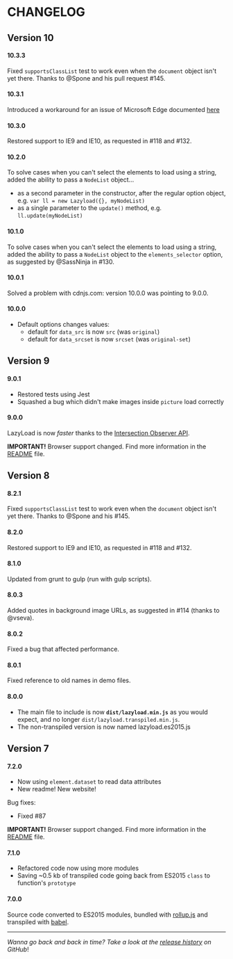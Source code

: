 # CHANGELOG

## Version 10

#### 10.3.3

Fixed `supportsClassList` test to work even when the `document` object isn't yet there. Thanks to @Spone and his pull request #145.

#### 10.3.1

Introduced a workaround for an issue of Microsoft Edge documented [here](https://developer.microsoft.com/en-us/microsoft-edge/platform/issues/12156111/)

#### 10.3.0

Restored support to IE9 and IE10, as requested in #118 and #132.

#### 10.2.0

To solve cases when you can't select the elements to load using a string, added the ability to pass a `NodeList` object...

- as a second parameter in the constructor, after the regular option object, e.g. `var ll = new Lazyload({}, myNodeList)`
- as a single parameter to the `update()` method, e.g. `ll.update(myNodeList)`

#### 10.1.0

To solve cases when you can't select the elements to load using a string, added the ability to pass a `NodeList` object to the `elements_selector` option, as suggested by @SassNinja in #130.

#### 10.0.1

Solved a problem with cdnjs.com: version 10.0.0 was pointing to 9.0.0.

#### 10.0.0

- Default options changes values:
  - default for `data_src` is now `src` (was `original`)
  - default for `data_srcset` is now `srcset` (was `original-set`)

## Version 9

#### 9.0.1

- Restored tests using Jest
- Squashed a bug which didn't make images inside `picture` load correctly

#### 9.0.0 

LazyLoad is now _faster_ thanks to the [Intersection Observer API](https://developer.mozilla.org/en-US/docs/Web/API/Intersection_Observer_API). 

**IMPORTANT!** Browser support changed. Find more information in the [README](README.md) file.

## Version 8

#### 8.2.1

Fixed `supportsClassList` test to work even when the `document` object isn't yet there. Thanks to @Spone and his #145.

#### 8.2.0

Restored support to IE9 and IE10, as requested in #118 and #132.

#### 8.1.0

Updated from grunt to gulp (run with gulp scripts).

#### 8.0.3

Added quotes in background image URLs, as suggested in #114 (thanks to @vseva).

#### 8.0.2

Fixed a bug that affected performance.

#### 8.0.1

Fixed reference to old names in demo files.

#### 8.0.0

- The main file to include is now **`dist/lazyload.min.js`** as you would expect, and no longer `dist/lazyload.transpiled.min.js`. 
- The non-transpiled version is now named lazyload.es2015.js

## Version 7

#### 7.2.0

- Now using `element.dataset` to read data attributes
- New readme! New website!

Bug fixes:

- Fixed #87

**IMPORTANT!** Browser support changed. Find more information in the [README](README.md) file.

#### 7.1.0

- Refactored code now using more modules
- Saving ~0.5 kb of transpiled code going back from ES2015 `class` to function's `prototype`

#### 7.0.0

Source code converted to ES2015 modules, bundled with [rollup.js](https://rollupjs.org/) and transpiled with [babel](https://babeljs.io/).

---

_Wanna go back and back in time? Take a look at the [release history](https://github.com/verlok/lazyload/releases) on GitHub_!
